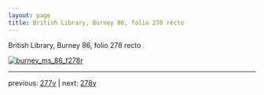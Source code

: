 ```yaml
---
layout: page
title: British Library, Burney 86, folio 278 recto
---
```


British Library, Burney 86, folio 278 recto

[![burney_ms_86_f278r](http://www.homermultitext.org/iipsrv?IIIF=/project/homer/pyramidal/deepzoom/bl/burney86imgs/v1/burney_ms_86_f278r.tif/full/800,/0/default.jpg)](http://www.homermultitext.org/ict2/?urn=urn:cite2:bl:burney86imgs.v1:burney_ms_86_f278r) 

---

previous:  [277v](../277v/) | next: [278v](../278v/)